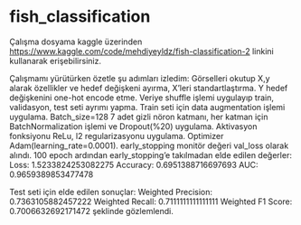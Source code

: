# fish_classification

Çalışma dosyama kaggle üzerinden https://www.kaggle.com/code/mehdiyeyldz/fish-classification-2  linkini kullanarak erişebilirsiniz.

Çalışmamı yürütürken özetle şu adımları izledim:
Görselleri okutup X,y alarak özellikler ve hedef değişkeni ayırma,
X’leri standartlaştırma.
Y hedef değişkenini one-hot encode etme.
Veriye shuffle işlemi uygulayıp train, validasyon, test seti ayrımı yapma.
Train seti için data augmentation işlemi uygulama.
Batch_size=128
7 adet gizli nöron katmanı, her katman için BatchNormalization işlemi ve Dropout(%20) uygulama.
Aktivasyon fonksiyonu ReLu, l2 regularizasyonu uygulama.
Optimizer Adam(learning_rate=0.0001).
early_stopping monitör değeri val_loss olarak alındı.
100 epoch ardından early_stopping’e takılmadan elde edilen değerler:
Loss: 1.5233824253082275
Accuracy: 0.6951388716697693
AUC: 0.9659389853477478

Test seti için elde edilen sonuçlar:
Weighted Precision: 0.7363105882457222
Weighted Recall: 0.7111111111111111
Weighted F1 Score: 0.7006632692171472
şeklinde gözlemlendi.
